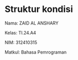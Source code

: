 # Struktur kondisi
Nama: ZAID AL ANSHARY

Kelas: TI.24.A4

NIM: 312410315

Matkul: Bahasa Pemrograman
